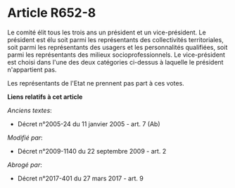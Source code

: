 # Article R652-8

Le comité élit tous les trois ans un président et un vice-président. Le président est élu soit parmi les représentants des
collectivités territoriales, soit parmi les représentants des usagers et les personnalités qualifiées, soit parmi les
représentants des milieux socioprofessionnels. Le vice-président est choisi dans l'une des deux catégories ci-dessus à
laquelle le président n'appartient pas.

Les représentants de l'Etat ne prennent pas part à ces votes.

**Liens relatifs à cet article**

_Anciens textes_:

  - Décret n°2005-24 du 11 janvier 2005 - art. 7 (Ab)

_Modifié par_:

  - Décret n°2009-1140 du 22 septembre 2009 - art. 2

_Abrogé par_:

  - Décret n°2017-401 du 27 mars 2017 - art. 9
